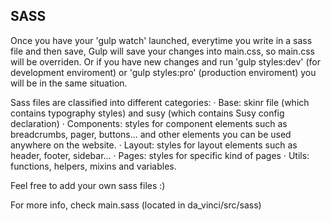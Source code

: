 SASS
----

Once you have your 'gulp watch' launched, everytime you write in a sass file and then save, Gulp will save your changes into main.css, so main.css will be overriden. Or if you have new changes and run 'gulp styles:dev' (for development enviroment) or 'gulp styles:pro' (production enviroment) you will be in the same situation.

Sass files are classified into different categories:
· Base: skinr file (which contains typography styles) and susy (which contains Susy config declaration)
· Components: styles for component elements such as breadcrumbs, pager, buttons... and other elements you can be used anywhere on the website.
· Layout: styles for layout elements such as header, footer, sidebar...
· Pages: styles for specific kind of pages
· Utils: functions, helpers, mixins and variables.

Feel free to add your own sass files :)

For more info, check main.sass (located in da_vinci/src/sass)
